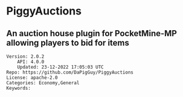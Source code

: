 # PiggyAuctions
## An auction house plugin for PocketMine-MP allowing players to bid for items
```properties
Version: 2.0.2
    API: 4.0.0
    Updated: 23-12-2022 17:05:03 UTC
Repo: https://github.com/DaPigGuy/PiggyAuctions
License: apache-2.0
Categories: Economy,General
Keywords: 
```